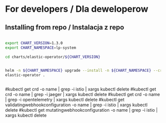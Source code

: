 # For developers / Dla deweloperow 
 
## Installing from repo / Instalacja z repo 
 
```bash 
 
export CHART_VERSION=1.3.0 
export CHART_NAMESPACE=lp-system 
 
cd charts/elastic-operator/${CHART_VERSION} 
 
 
helm -n ${CHART_NAMESPACE} upgrade --install -n ${CHART_NAMESPACE} --create-namespace \ 
elastic-operator .  
 
``` 

#kubectl get crd -o name | grep -i istio | xargs kubectl delete
#kubectl get crd -o name | grep -i jaeger | xargs kubectl delete
#kubectl get crd -o name | grep -i opentelemetry | xargs kubectl delete
#kubectl get validatingwebhookconfiguration -o name | grep -i istio | xargs kubectl delete
#kubectl get mutatingwebhookconfiguration -o name | grep -i istio | xargs kubectl delete

